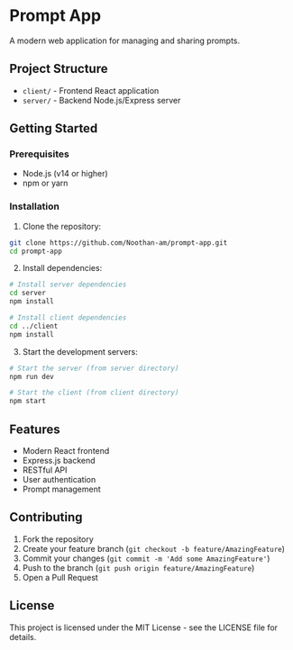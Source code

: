 # Prompt App

A modern web application for managing and sharing prompts.

## Project Structure

- `client/` - Frontend React application
- `server/` - Backend Node.js/Express server

## Getting Started

### Prerequisites

- Node.js (v14 or higher)
- npm or yarn

### Installation

1. Clone the repository:

```bash
git clone https://github.com/Noothan-am/prompt-app.git
cd prompt-app
```

2. Install dependencies:

```bash
# Install server dependencies
cd server
npm install

# Install client dependencies
cd ../client
npm install
```

3. Start the development servers:

```bash
# Start the server (from server directory)
npm run dev

# Start the client (from client directory)
npm start
```

## Features

- Modern React frontend
- Express.js backend
- RESTful API
- User authentication
- Prompt management

## Contributing

1. Fork the repository
2. Create your feature branch (`git checkout -b feature/AmazingFeature`)
3. Commit your changes (`git commit -m 'Add some AmazingFeature'`)
4. Push to the branch (`git push origin feature/AmazingFeature`)
5. Open a Pull Request

## License

This project is licensed under the MIT License - see the LICENSE file for details.
